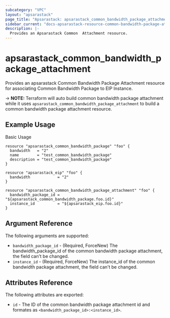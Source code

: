 ```yaml
---
subcategory: "VPC"
layout: "apsarastack"
page_title: "Apsarastack: apsarastack_common_bandwidth_package_attachment"
sidebar_current: "docs-apsarastack-resource-common-bandwidth-package-attachment"
description: |-
  Provides an Apsarastack Common  Attachment resource.
---
```


# apsarastack\_common\_bandwidth\_package\_attachment

Provides an apsarastack Common Bandwidth Package Attachment resource for associating Common Bandwidth Package to EIP Instance.

-> **NOTE:** Terraform will auto build common bandwidth package attachment while it uses `apsarastack_common_bandwidth_package_attachment` to build a common bandwidth package attachment resource.


## Example Usage

Basic Usage

```
resource "apsarastack_common_bandwidth_package" "foo" {
  bandwidth   = "2"
  name        = "test_common_bandwidth_package"
  description = "test_common_bandwidth_package"
}

resource "apsarastack_eip" "foo" {
  bandwidth            = "2"
}

resource "apsarastack_common_bandwidth_package_attachment" "foo" {
  bandwidth_package_id = "${apsarastack_common_bandwidth_package.foo.id}"
  instance_id          = "${apsarastack_eip.foo.id}"
}

```
## Argument Reference

The following arguments are supported:

* `bandwidth_package_id` - (Required, ForceNew) The bandwidth_package_id of the common bandwidth package attachment, the field can't be changed.
* `instance_id` - (Required, ForceNew) The instance_id of the common bandwidth package attachment, the field can't be changed.

## Attributes Reference

The following attributes are exported:

* `id` - The ID of the common bandwidth package attachment id and formates as `<bandwidth_package_id>:<instance_id>`.

